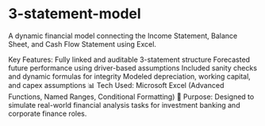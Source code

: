 # 3-statement-model
A dynamic financial model connecting the Income Statement, Balance Sheet, and Cash Flow Statement using Excel.

Key Features:
Fully linked and auditable 3-statement structure
Forecasted future performance using driver-based assumptions
Included sanity checks and dynamic formulas for integrity
Modeled depreciation, working capital, and capex assumptions
📊 Tech Used: Microsoft Excel (Advanced Functions, Named Ranges, Conditional Formatting)
📌 Purpose: Designed to simulate real-world financial analysis tasks for investment banking and corporate finance roles.
